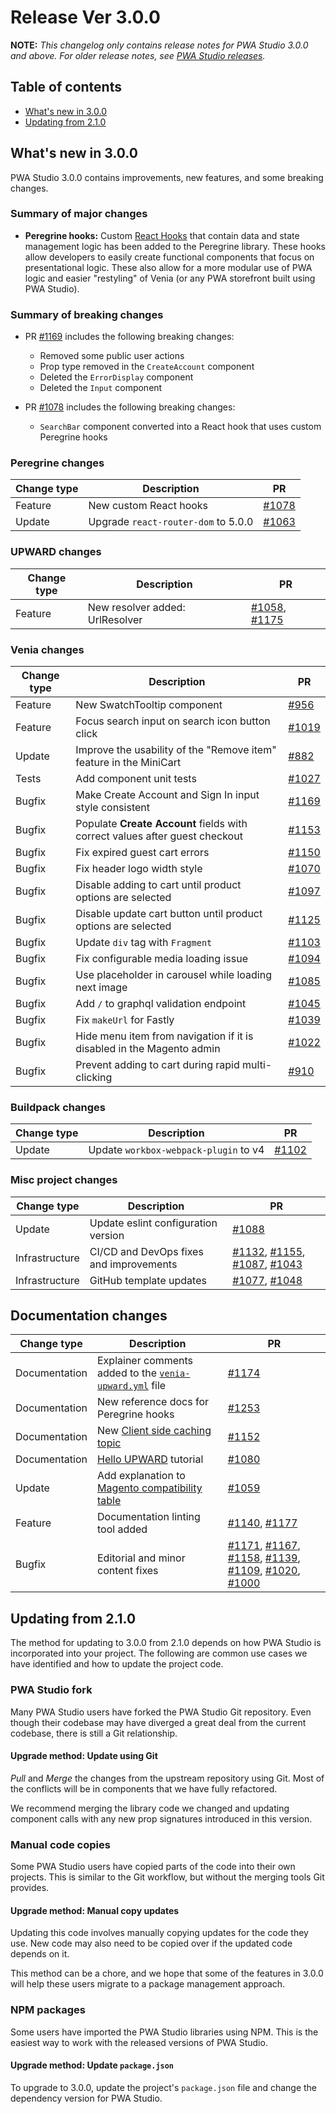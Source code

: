 # Release Ver 3.0.0

**NOTE:**
_This changelog only contains release notes for PWA Studio 3.0.0 and above._
_For older release notes, see [PWA Studio releases][]._

## Table of contents

-   [What's new in 3.0.0](#whats-new-in-300)
-   [Updating from 2.1.0](#updating-from-210)

## What's new in 3.0.0

PWA Studio 3.0.0 contains improvements, new features, and some breaking changes.

### Summary of major changes

-   **Peregrine hooks:**
    Custom [React Hooks][] that contain data and state management logic has been added to the Peregrine library.
    These hooks allow developers to easily create functional components that focus on presentational logic.
    These also allow for a more modular use of PWA logic and easier "restyling" of Venia (or any PWA storefront built using PWA Studio).

### Summary of breaking changes

-   PR [#1169][] includes the following breaking changes:

    -   Removed some public user actions
    -   Prop type removed in the `CreateAccount` component
    -   Deleted the `ErrorDisplay` component
    -   Deleted the `Input` component

-   PR [#1078][] includes the following breaking changes:

    -   `SearchBar` component converted into a React hook that uses custom Peregrine hooks

### Peregrine changes

| Change type | Description                         | PR        |
| ----------- | ----------------------------------- | --------- |
| Feature     | New custom React hooks              | [#1078][] |
| Update      | Upgrade `react-router-dom` to 5.0.0 | [#1063][] |

### UPWARD changes

| Change type | Description                     | PR                   |
| ----------- | ------------------------------- | -------------------- |
| Feature     | New resolver added: UrlResolver | [#1058][], [#1175][] |

### Venia changes

| Change type | Description                                                                 | PR        |
| ----------- | --------------------------------------------------------------------------- | --------- |
| Feature     | New SwatchTooltip component                                                 | [#956][]  |
| Feature     | Focus search input on search icon button click                              | [#1019][] |
| Update      | Improve the usability of the "Remove item" feature in the MiniCart          | [#882][]  |
| Tests       | Add component unit tests                                                    | [#1027][] |
| Bugfix      | Make Create Account and Sign In input style consistent                      | [#1169][] |
| Bugfix      | Populate **Create Account** fields with correct values after guest checkout | [#1153][] |
| Bugfix      | Fix expired guest cart errors                                               | [#1150][] |
| Bugfix      | Fix header logo width style                                                 | [#1070][] |
| Bugfix      | Disable adding to cart until product options are selected                   | [#1097][] |
| Bugfix      | Disable update cart button until product options are selected               | [#1125][] |
| Bugfix      | Update `div` tag with `Fragment`                                            | [#1103][] |
| Bugfix      | Fix configurable media loading issue                                        | [#1094][] |
| Bugfix      | Use placeholder in carousel while loading next image                        | [#1085][] |
| Bugfix      | Add `/` to graphql validation endpoint                                      | [#1045][] |
| Bugfix      | Fix `makeUrl` for Fastly                                                    | [#1039][] |
| Bugfix      | Hide menu item from navigation if it is disabled in the Magento admin       | [#1022][] |
| Bugfix      | Prevent adding to cart during rapid multi-clicking                          | [#910][]  |

### Buildpack changes

| Change type | Description                           | PR        |
| ----------- | ------------------------------------- | --------- |
| Update      | Update `workbox-webpack-plugin` to v4 | [#1102][] |

### Misc project changes

| Change type    | Description                             | PR                                         |
| -------------- | --------------------------------------- | ------------------------------------------ |
| Update         | Update eslint configuration version     | [#1088][]                                  |
| Infrastructure | CI/CD and DevOps fixes and improvements | [#1132][], [#1155][], [#1087][], [#1043][] |
| Infrastructure | GitHub template updates                 | [#1077][], [#1048][]                       |

## Documentation changes

| Change type   | Description                                                 | PR                                                                          |
| ------------- | ----------------------------------------------------------- | --------------------------------------------------------------------------- |
| Documentation | Explainer comments added to the [`venia-upward.yml`][] file | [#1174][]                                                                   |
| Documentation | New reference docs for Peregrine hooks                      | [#1253][]                                                                   |
| Documentation | New [Client side caching topic][]                           | [#1152][]                                                                   |
| Documentation | [Hello UPWARD][] tutorial                                   | [#1080][]                                                                   |
| Update        | Add explanation to [Magento compatibility table][]          | [#1059][]                                                                   |
| Feature       | Documentation linting tool added                            | [#1140][], [#1177][]                                                        |
| Bugfix        | Editorial and minor content fixes                           | [#1171][], [#1167][], [#1158][], [#1139][], [#1109][], [#1020][], [#1000][] |

## Updating from 2.1.0

The method for updating to 3.0.0 from 2.1.0 depends on how PWA Studio is incorporated into your project.
The following are common use cases we have identified and how to update the project code.

### PWA Studio fork

Many PWA Studio users have forked the PWA Studio Git repository.
Even though their codebase may have diverged a great deal from the current codebase, there is still a Git relationship.

#### Upgrade method: Update using Git

_Pull_ and _Merge_ the changes from the upstream repository using Git.
Most of the conflicts will be in components that we have fully refactored.

We recommend merging the library code we changed and updating component calls with any new prop signatures introduced in this version.

### Manual code copies

Some PWA Studio users have copied parts of the code into their own projects.
This is similar to the Git workflow, but without the merging tools Git provides.

#### Upgrade method: Manual copy updates

Updating this code involves manually copying updates for the code they use.
New code may also need to be copied over if the updated code depends on it.

This method can be a chore, and we hope that some of the features in 3.0.0 will help these users migrate to a package management approach.

### NPM packages

Some users have imported the PWA Studio libraries using NPM.
This is the easiest way to work with the released versions of PWA Studio.

#### Upgrade method: Update `package.json`

To upgrade to 3.0.0, update the project's `package.json` file and change the dependency version for PWA Studio.

[pwa studio releases]: https://github.com/magento/pwa-studio/releases
[client side caching topic]: https://pwastudio.io/technologies/basic-concepts/client-side-caching/
[`venia-upward.yml`]: https://github.com/magento/pwa-studio/blob/develop/packages/venia-concept/venia-upward.yml
[hello upward]: https://pwastudio.io/tutorials/hello-upward/simple-server/
[magento compatibility table]: https://pwastudio.io/technologies/magento-compatibility/
[react hooks]: https://reactjs.org/docs/hooks-intro.html
[#1253]: https://github.com/magento/pwa-studio/pull/1253
[#1177]: https://github.com/magento/pwa-studio/pull/1177
[#1058]: https://github.com/magento/pwa-studio/pull/1058
[#1175]: https://github.com/magento/pwa-studio/pull/1175
[#1174]: https://github.com/magento/pwa-studio/pull/1174
[#1171]: https://github.com/magento/pwa-studio/pull/1171
[#1169]: https://github.com/magento/pwa-studio/pull/1169
[#1167]: https://github.com/magento/pwa-studio/pull/1167
[#1158]: https://github.com/magento/pwa-studio/pull/1158
[#1155]: https://github.com/magento/pwa-studio/pull/1155
[#1153]: https://github.com/magento/pwa-studio/pull/1153
[#1152]: https://github.com/magento/pwa-studio/pull/1152
[#1150]: https://github.com/magento/pwa-studio/pull/1150
[#1140]: https://github.com/magento/pwa-studio/pull/1140
[#1139]: https://github.com/magento/pwa-studio/pull/1139
[#1132]: https://github.com/magento/pwa-studio/pull/1132
[#1070]: https://github.com/magento/pwa-studio/pull/1070
[#1125]: https://github.com/magento/pwa-studio/pull/1125
[#1109]: https://github.com/magento/pwa-studio/pull/1109
[#1103]: https://github.com/magento/pwa-studio/pull/1103
[#1102]: https://github.com/magento/pwa-studio/pull/1102
[#1097]: https://github.com/magento/pwa-studio/pull/1097
[#1094]: https://github.com/magento/pwa-studio/pull/1094
[#1088]: https://github.com/magento/pwa-studio/pull/1088
[#1087]: https://github.com/magento/pwa-studio/pull/1087
[#1085]: https://github.com/magento/pwa-studio/pull/1085
[#1080]: https://github.com/magento/pwa-studio/pull/1080
[#1077]: https://github.com/magento/pwa-studio/pull/1077
[#1063]: https://github.com/magento/pwa-studio/pull/1063
[#1059]: https://github.com/magento/pwa-studio/pull/1059
[#1048]: https://github.com/magento/pwa-studio/pull/1048
[#1045]: https://github.com/magento/pwa-studio/pull/1045
[#1039]: https://github.com/magento/pwa-studio/pull/1039
[#1027]: https://github.com/magento/pwa-studio/pull/1027
[#1022]: https://github.com/magento/pwa-studio/pull/1022
[#1020]: https://github.com/magento/pwa-studio/pull/1020
[#1019]: https://github.com/magento/pwa-studio/pull/1019
[#1000]: https://github.com/magento/pwa-studio/pull/1000
[#956]: https://github.com/magento/pwa-studio/pull/956
[#910]: https://github.com/magento/pwa-studio/pull/910
[#882]: https://github.com/magento/pwa-studio/pull/882
[#1078]: https://github.com/magento/pwa-studio/pull/1078
[#1043]: https://github.com/magento/pwa-studio/pull/1043
